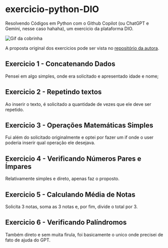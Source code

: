 # exercicio-python-DIO
Resolvendo Códigos em Python com o Github Copilot (ou ChatGPT e Gemini, nesse caso hahaha), um exercicio da plataforma DIO.

![Gif da cobrinha](https://opengameart.org/sites/default/files/snake%20idle.gif)

A proposta original dos exercicios pode ser vista no [repositório da autora](https://github.com/alinealien/resolvendo-codigos-py-copilot).

## Exercicio 1 - Concatenando Dados

Pensei em algo simples, onde era solicitado e apresentado idade e nome;

## Exercicio 2 - Repetindo textos

Ao inserir o texto, é solicitado a quantidade de vezes que ele deve ser repetido.

## Exercicio 3 - Operações Matemáticas Simples

Fui além do solicitado originalmente e optei por fazer um if onde o user poderia inserir qual operação ele desejava.

## Exercicio 4 - Verificando Números Pares e Ímpares

Relativamente simples e direto, apenas faz o proposto.

## Exercicio 5 - Calculando Média de Notas

Solicita 3 notas, soma as 3 notas e, por fim, divide o total por 3.

## Exercicio 6 - Verificando Palíndromos

Também direto e sem muita firula, foi basicamente o unico onde precisei de fato de ajuda do GPT.





